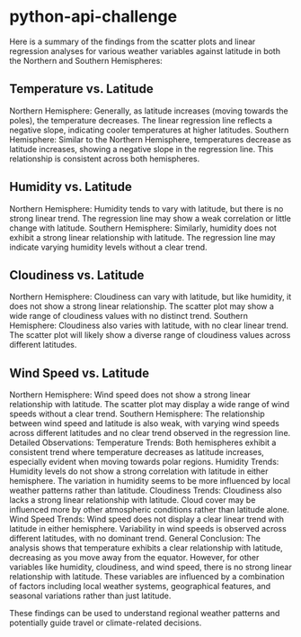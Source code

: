 # python-api-challenge
Here is a summary of the findings from the scatter plots and linear regression analyses for various weather variables against latitude in both the Northern and Southern Hemispheres:

## Temperature vs. Latitude

Northern Hemisphere: Generally, as latitude increases (moving towards the poles), the temperature decreases. The linear regression line reflects a negative slope, indicating cooler temperatures at higher latitudes.
Southern Hemisphere: Similar to the Northern Hemisphere, temperatures decrease as latitude increases, showing a negative slope in the regression line. This relationship is consistent across both hemispheres.
## Humidity vs. Latitude

Northern Hemisphere: Humidity tends to vary with latitude, but there is no strong linear trend. The regression line may show a weak correlation or little change with latitude.
Southern Hemisphere: Similarly, humidity does not exhibit a strong linear relationship with latitude. The regression line may indicate varying humidity levels without a clear trend.
## Cloudiness vs. Latitude

Northern Hemisphere: Cloudiness can vary with latitude, but like humidity, it does not show a strong linear relationship. The scatter plot may show a wide range of cloudiness values with no distinct trend.
Southern Hemisphere: Cloudiness also varies with latitude, with no clear linear trend. The scatter plot will likely show a diverse range of cloudiness values across different latitudes.
## Wind Speed vs. Latitude

Northern Hemisphere: Wind speed does not show a strong linear relationship with latitude. The scatter plot may display a wide range of wind speeds without a clear trend.
Southern Hemisphere: The relationship between wind speed and latitude is also weak, with varying wind speeds across different latitudes and no clear trend observed in the regression line.
Detailed Observations:
Temperature Trends:
Both hemispheres exhibit a consistent trend where temperature decreases as latitude increases, especially evident when moving towards polar regions.
Humidity Trends:
Humidity levels do not show a strong correlation with latitude in either hemisphere. The variation in humidity seems to be more influenced by local weather patterns rather than latitude.
Cloudiness Trends:
Cloudiness also lacks a strong linear relationship with latitude. Cloud cover may be influenced more by other atmospheric conditions rather than latitude alone.
Wind Speed Trends:
Wind speed does not display a clear linear trend with latitude in either hemisphere. Variability in wind speeds is observed across different latitudes, with no dominant trend.
General Conclusion:
The analysis shows that temperature exhibits a clear relationship with latitude, decreasing as you move away from the equator. However, for other variables like humidity, cloudiness, and wind speed, there is no strong linear relationship with latitude. These variables are influenced by a combination of factors including local weather systems, geographical features, and seasonal variations rather than just latitude.

These findings can be used to understand regional weather patterns and potentially guide travel or climate-related decisions.
